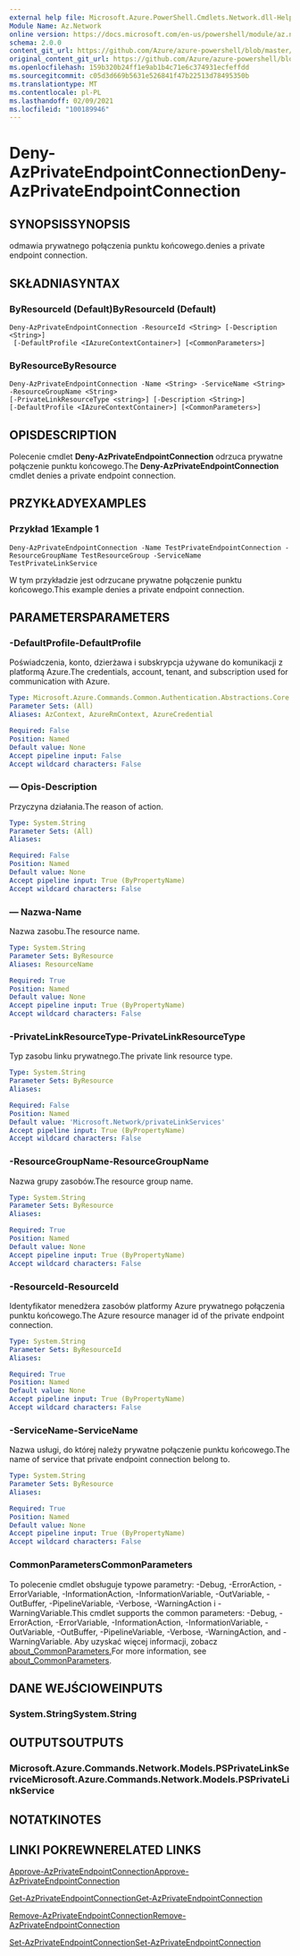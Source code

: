 ```yaml
---
external help file: Microsoft.Azure.PowerShell.Cmdlets.Network.dll-Help.xml
Module Name: Az.Network
online version: https://docs.microsoft.com/en-us/powershell/module/az.network/deny-azprivateendpointconnection
schema: 2.0.0
content_git_url: https://github.com/Azure/azure-powershell/blob/master/src/Network/Network/help/Deny-AzPrivateEndpointConnection.md
original_content_git_url: https://github.com/Azure/azure-powershell/blob/master/src/Network/Network/help/Deny-AzPrivateEndpointConnection.md
ms.openlocfilehash: 159b320b24ff1e9ab1b4c71e6c374931ecfeffdd
ms.sourcegitcommit: c05d3d669b5631e526841f47b22513d78495350b
ms.translationtype: MT
ms.contentlocale: pl-PL
ms.lasthandoff: 02/09/2021
ms.locfileid: "100189946"
---
```

# <span data-ttu-id="3f9a3-101">Deny-AzPrivateEndpointConnection</span><span class="sxs-lookup"><span data-stu-id="3f9a3-101">Deny-AzPrivateEndpointConnection</span></span>

## <span data-ttu-id="3f9a3-102">SYNOPSIS</span><span class="sxs-lookup"><span data-stu-id="3f9a3-102">SYNOPSIS</span></span>
<span data-ttu-id="3f9a3-103">odmawia prywatnego połączenia punktu końcowego.</span><span class="sxs-lookup"><span data-stu-id="3f9a3-103">denies a private endpoint connection.</span></span>

## <span data-ttu-id="3f9a3-104">SKŁADNIA</span><span class="sxs-lookup"><span data-stu-id="3f9a3-104">SYNTAX</span></span>

### <span data-ttu-id="3f9a3-105">ByResourceId (Default)</span><span class="sxs-lookup"><span data-stu-id="3f9a3-105">ByResourceId (Default)</span></span>
```
Deny-AzPrivateEndpointConnection -ResourceId <String> [-Description <String>]
 [-DefaultProfile <IAzureContextContainer>] [<CommonParameters>]
```

### <span data-ttu-id="3f9a3-106">ByResource</span><span class="sxs-lookup"><span data-stu-id="3f9a3-106">ByResource</span></span>
```
Deny-AzPrivateEndpointConnection -Name <String> -ServiceName <String> -ResourceGroupName <String>
[-PrivateLinkResourceType <string>] [-Description <String>]
[-DefaultProfile <IAzureContextContainer>] [<CommonParameters>]
```

## <span data-ttu-id="3f9a3-107">OPIS</span><span class="sxs-lookup"><span data-stu-id="3f9a3-107">DESCRIPTION</span></span>
<span data-ttu-id="3f9a3-108">Polecenie cmdlet **Deny-AzPrivateEndpointConnection** odrzuca prywatne połączenie punktu końcowego.</span><span class="sxs-lookup"><span data-stu-id="3f9a3-108">The **Deny-AzPrivateEndpointConnection** cmdlet denies a private endpoint connection.</span></span>

## <span data-ttu-id="3f9a3-109">PRZYKŁADY</span><span class="sxs-lookup"><span data-stu-id="3f9a3-109">EXAMPLES</span></span>

### <span data-ttu-id="3f9a3-110">Przykład 1</span><span class="sxs-lookup"><span data-stu-id="3f9a3-110">Example 1</span></span>
```
Deny-AzPrivateEndpointConnection -Name TestPrivateEndpointConnection -ResourceGroupName TestResourceGroup -ServiceName TestPrivateLinkService
```

<span data-ttu-id="3f9a3-111">W tym przykładzie jest odrzucane prywatne połączenie punktu końcowego.</span><span class="sxs-lookup"><span data-stu-id="3f9a3-111">This example denies a private endpoint connection.</span></span>

## <span data-ttu-id="3f9a3-112">PARAMETERS</span><span class="sxs-lookup"><span data-stu-id="3f9a3-112">PARAMETERS</span></span>

### <span data-ttu-id="3f9a3-113">-DefaultProfile</span><span class="sxs-lookup"><span data-stu-id="3f9a3-113">-DefaultProfile</span></span>
<span data-ttu-id="3f9a3-114">Poświadczenia, konto, dzierżawa i subskrypcja używane do komunikacji z platformą Azure.</span><span class="sxs-lookup"><span data-stu-id="3f9a3-114">The credentials, account, tenant, and subscription used for communication with Azure.</span></span>

```yaml
Type: Microsoft.Azure.Commands.Common.Authentication.Abstractions.Core.IAzureContextContainer
Parameter Sets: (All)
Aliases: AzContext, AzureRmContext, AzureCredential

Required: False
Position: Named
Default value: None
Accept pipeline input: False
Accept wildcard characters: False
```

### <span data-ttu-id="3f9a3-115">— Opis</span><span class="sxs-lookup"><span data-stu-id="3f9a3-115">-Description</span></span>
<span data-ttu-id="3f9a3-116">Przyczyna działania.</span><span class="sxs-lookup"><span data-stu-id="3f9a3-116">The reason of action.</span></span>

```yaml
Type: System.String
Parameter Sets: (All)
Aliases:

Required: False
Position: Named
Default value: None
Accept pipeline input: True (ByPropertyName)
Accept wildcard characters: False
```

### <span data-ttu-id="3f9a3-117">— Nazwa</span><span class="sxs-lookup"><span data-stu-id="3f9a3-117">-Name</span></span>
<span data-ttu-id="3f9a3-118">Nazwa zasobu.</span><span class="sxs-lookup"><span data-stu-id="3f9a3-118">The resource name.</span></span>

```yaml
Type: System.String
Parameter Sets: ByResource
Aliases: ResourceName

Required: True
Position: Named
Default value: None
Accept pipeline input: True (ByPropertyName)
Accept wildcard characters: False
```

### <span data-ttu-id="3f9a3-119">-PrivateLinkResourceType</span><span class="sxs-lookup"><span data-stu-id="3f9a3-119">-PrivateLinkResourceType</span></span>
<span data-ttu-id="3f9a3-120">Typ zasobu linku prywatnego.</span><span class="sxs-lookup"><span data-stu-id="3f9a3-120">The private link resource type.</span></span>

```yaml
Type: System.String
Parameter Sets: ByResource
Aliases:

Required: False
Position: Named
Default value: 'Microsoft.Network/privateLinkServices'
Accept pipeline input: True (ByPropertyName)
Accept wildcard characters: False
```

### <span data-ttu-id="3f9a3-121">-ResourceGroupName</span><span class="sxs-lookup"><span data-stu-id="3f9a3-121">-ResourceGroupName</span></span>
<span data-ttu-id="3f9a3-122">Nazwa grupy zasobów.</span><span class="sxs-lookup"><span data-stu-id="3f9a3-122">The resource group name.</span></span>

```yaml
Type: System.String
Parameter Sets: ByResource
Aliases:

Required: True
Position: Named
Default value: None
Accept pipeline input: True (ByPropertyName)
Accept wildcard characters: False
```

### <span data-ttu-id="3f9a3-123">-ResourceId</span><span class="sxs-lookup"><span data-stu-id="3f9a3-123">-ResourceId</span></span>
<span data-ttu-id="3f9a3-124">Identyfikator menedżera zasobów platformy Azure prywatnego połączenia punktu końcowego.</span><span class="sxs-lookup"><span data-stu-id="3f9a3-124">The Azure resource manager id of the private endpoint connection.</span></span>

```yaml
Type: System.String
Parameter Sets: ByResourceId
Aliases:

Required: True
Position: Named
Default value: None
Accept pipeline input: True (ByPropertyName)
Accept wildcard characters: False
```

### <span data-ttu-id="3f9a3-125">-ServiceName</span><span class="sxs-lookup"><span data-stu-id="3f9a3-125">-ServiceName</span></span>
<span data-ttu-id="3f9a3-126">Nazwa usługi, do której należy prywatne połączenie punktu końcowego.</span><span class="sxs-lookup"><span data-stu-id="3f9a3-126">The name of service that private endpoint connection belong to.</span></span>

```yaml
Type: System.String
Parameter Sets: ByResource
Aliases:

Required: True
Position: Named
Default value: None
Accept pipeline input: True (ByPropertyName)
Accept wildcard characters: False
```

### <span data-ttu-id="3f9a3-127">CommonParameters</span><span class="sxs-lookup"><span data-stu-id="3f9a3-127">CommonParameters</span></span>
<span data-ttu-id="3f9a3-128">To polecenie cmdlet obsługuje typowe parametry: -Debug, -ErrorAction, -ErrorVariable, -InformationAction, -InformationVariable, -OutVariable, -OutBuffer, -PipelineVariable, -Verbose, -WarningAction i -WarningVariable.</span><span class="sxs-lookup"><span data-stu-id="3f9a3-128">This cmdlet supports the common parameters: -Debug, -ErrorAction, -ErrorVariable, -InformationAction, -InformationVariable, -OutVariable, -OutBuffer, -PipelineVariable, -Verbose, -WarningAction, and -WarningVariable.</span></span> <span data-ttu-id="3f9a3-129">Aby uzyskać więcej informacji, zobacz [about_CommonParameters.](http://go.microsoft.com/fwlink/?LinkID=113216)</span><span class="sxs-lookup"><span data-stu-id="3f9a3-129">For more information, see [about_CommonParameters](http://go.microsoft.com/fwlink/?LinkID=113216).</span></span>

## <span data-ttu-id="3f9a3-130">DANE WEJŚCIOWE</span><span class="sxs-lookup"><span data-stu-id="3f9a3-130">INPUTS</span></span>

### <span data-ttu-id="3f9a3-131">System.String</span><span class="sxs-lookup"><span data-stu-id="3f9a3-131">System.String</span></span>

## <span data-ttu-id="3f9a3-132">OUTPUTS</span><span class="sxs-lookup"><span data-stu-id="3f9a3-132">OUTPUTS</span></span>

### <span data-ttu-id="3f9a3-133">Microsoft.Azure.Commands.Network.Models.PSPrivateLinkService</span><span class="sxs-lookup"><span data-stu-id="3f9a3-133">Microsoft.Azure.Commands.Network.Models.PSPrivateLinkService</span></span>

## <span data-ttu-id="3f9a3-134">NOTATKI</span><span class="sxs-lookup"><span data-stu-id="3f9a3-134">NOTES</span></span>

## <span data-ttu-id="3f9a3-135">LINKI POKREWNE</span><span class="sxs-lookup"><span data-stu-id="3f9a3-135">RELATED LINKS</span></span>

[<span data-ttu-id="3f9a3-136">Approve-AzPrivateEndpointConnection</span><span class="sxs-lookup"><span data-stu-id="3f9a3-136">Approve-AzPrivateEndpointConnection</span></span>](./Approve-AzPrivateEndpointConnection.md)

[<span data-ttu-id="3f9a3-137">Get-AzPrivateEndpointConnection</span><span class="sxs-lookup"><span data-stu-id="3f9a3-137">Get-AzPrivateEndpointConnection</span></span>](./Get-AzPrivateEndpointConnection.md)

[<span data-ttu-id="3f9a3-138">Remove-AzPrivateEndpointConnection</span><span class="sxs-lookup"><span data-stu-id="3f9a3-138">Remove-AzPrivateEndpointConnection</span></span>](./Remove-AzPrivateEndpointConnection.md)

[<span data-ttu-id="3f9a3-139">Set-AzPrivateEndpointConnection</span><span class="sxs-lookup"><span data-stu-id="3f9a3-139">Set-AzPrivateEndpointConnection</span></span>](./Set-AzPrivateEndpointConnection.md)